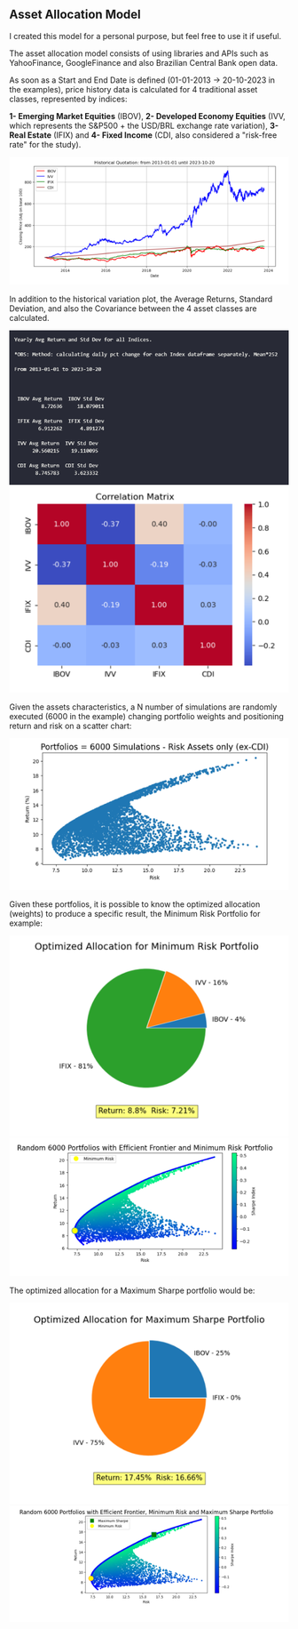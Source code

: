 ## **Asset Allocation Model**

I created this model for a personal purpose, but feel free to use it if useful.

The asset allocation model consists of using libraries and APIs such as YahooFinance, GoogleFinance and also Brazilian Central Bank open data.

As soon as a Start and End Date is defined (01-01-2013 -> 20-10-2023 in the examples), price history data is calculated for 4 traditional asset classes, represented by indices:

**1- Emerging Market Equities** (IBOV), **2- Developed Economy Equities** (IVV, which represents the S&P500 + the USD/BRL exchange rate variation), **3- Real Estate** (IFIX) and **4- Fixed Income** (CDI, also considered a "risk-free rate" for the study).

![Historical Quotation](src/historical_quotation.png)

In addition to the historical variation plot, the Average Returns, Standard Deviation, and also the Covariance between the 4 asset classes are calculated.

![Return and Risk Assets](src/return_and_risk_assets.png)
![Correlation Matrix](src/correlation_matrix.png)

Given the assets characteristics, a N number of simulations are randomly executed (6000 in the example) changing portfolio weights and positioning return and risk on a scatter chart:

![Portfolios Simulation](src/portfolios_simulation.png)

Given these portfolios, it is possible to know the optimized allocation (weights) to produce a specific result, the Minimum Risk Portfolio for example:

![Optimized Min Risk](src/optimized_minimum_risk.png)
![Portfolios with Min Risk](src/portfolios_with_min_risk.png)

The optimized allocation for a Maximum Sharpe portfolio would be:

![Optimized Max Sharpe](src/optimized_maximum_sharpe.png)
![Portfolios with Max Sharpe](src/portfolios_with_max_sharpe.png)




